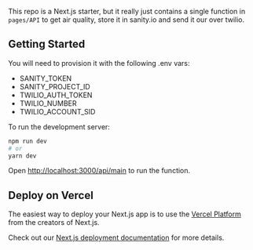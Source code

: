 This repo is a Next.js starter, but it really just contains a single function in `pages/API` to get air quality, store it in sanity.io and send it our over twilio.

## Getting Started

You will need to provision it with the following .env vars:

- SANITY_TOKEN
- SANITY_PROJECT_ID
- TWILIO_AUTH_TOKEN
- TWILIO_NUMBER
- TWILIO_ACCOUNT_SID

To run the development server:

```bash
npm run dev
# or
yarn dev
```

Open [http://localhost:3000/api/main](http://localhost:3000/api/main) to run the function.

## Deploy on Vercel

The easiest way to deploy your Next.js app is to use the [Vercel Platform](https://vercel.com/import?utm_medium=default-template&filter=next.js&utm_source=create-next-app&utm_campaign=create-next-app-readme) from the creators of Next.js.

Check out our [Next.js deployment documentation](https://nextjs.org/docs/deployment) for more details.
